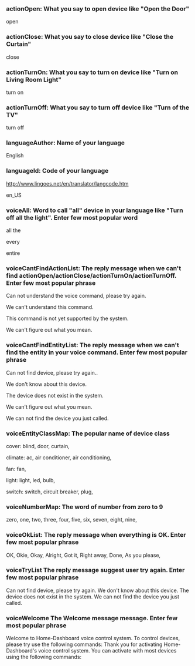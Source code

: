### actionOpen: What you say to open device like "Open the Door"

open

### actionClose: What you say to close device like "Close the Curtain"

close

### actionTurnOn: What you say to turn on device like "Turn on Living Room Light"

turn on

### actionTurnOff: What you say to turn off device like "Turn of the TV"

turn off

### languageAuthor: Name of your language 

English

### languageId: Code of your language
http://www.lingoes.net/en/translator/langcode.htm

en_US

### voiceAll: Word to call "all" device in your language like "Turn off all the light". Enter few most popular word

all the

every

entire

### voiceCantFindActionList: The reply message when we can't find actionOpen/actionClose/actionTurnOn/actionTurnOff. Enter few most popular phrase

Can not understand the voice command, please try again.

We can't understand this command.

This command is not yet supported by the system.

We can't figure out what you mean.

### voiceCantFindEntityList: The reply message when we can't find the entity in your voice command. Enter few most popular phrase

Can not find device, please try again..

We don't know about this device.

The device does not exist in the system.

We can't figure out what you mean.

We can not find the device you just called.

### voiceEntityClassMap: The popular name of device class

cover: blind, door, curtain,

climate: ac, air conditioner, air conditioning,

fan: fan,

light: light, led, bulb,

switch: switch, circuit breaker, plug,

### voiceNumberMap: The word of number from zero to 9

zero, one, two, three, four, five, six, seven, eight, nine,

### voiceOkList: The reply message when everything is OK. Enter few most popular phrase

OK, Okie, Okay, Alright, Got it, Right away, Done, As you please,

### voiceTryList The reply message suggest user try again. Enter few most popular phrase
Can not find device, please try again.
We don't know about this device.
The device does not exist in the system.
We can not find the device you just called.

### voiceWelcome The Welcome message message. Enter few most popular phrase
Welcome to Home-Dashboard voice control system. To control devices, please try use the following commands:
Thank you for activating Home-Dashboard's voice control system. You can activate with most devices using the following commands:
